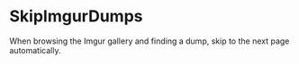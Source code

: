 # SkipImgurDumps
When browsing the Imgur gallery and finding a dump, skip to the next page automatically.
